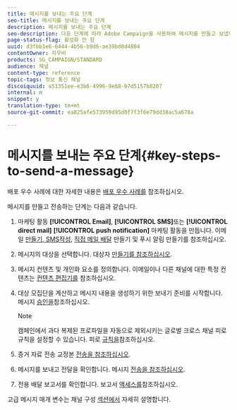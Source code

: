 ```yaml
---
title: 메시지를 보내는 주요 단계
seo-title: 메시지를 보내는 주요 단계
description: 메시지를 보내는 주요 단계
seo-description: 다음 단계에 따라 Adobe Campaign을 사용하여 메시지를 만들고 보냅니다.
page-status-flag: 활성화 안 함
uuid: d3fbb1e6-6444-4b56-b9d6-ae39bd8d4804
contentOwner: 자우비
products: SG_CAMPAIGN/STANDARD
audience: 채널
content-type: reference
topic-tags: 정보 통신 채널
discoiquuid: a51351ee-e3b6-4996-9e68-b7d5157b8207
internal: n
snippet: y
translation-type: tm+mt
source-git-commit: ea825afe573959d95d0f7f3f6e79dd38ac5a678a

---
```



# 메시지를 보내는 주요 단계{#key-steps-to-send-a-message}

배포 우수 사례에 대한 자세한 내용은 [배포 우수 사례를](http://docs.campaign.adobe.com/doc/standard/getting_started/en/ACS_DeliveryBestPractices.html) 참조하십시오.

메시지를 만들고 전송하는 단계는 다음과 같습니다.

1. 마케팅 활동 **[!UICONTROL Email]**, **[!UICONTROL SMS]**&#x200B;또는 **[!UICONTROL direct mail]** **[!UICONTROL push notification]** 마케팅 활동을 만듭니다. 이메일 [만들기, SMS](../../channels/using/creating-an-email.md)[작성](../../channels/using/creating-an-sms-message.md), [직접 메일 배달](../../channels/using/creating-the-direct-mail.md) 만들기 및 푸시 알림 [](../../channels/using/preparing-and-sending-a-push-notification.md)만들기를 참조하십시오.
1. 메시지의 대상을 선택합니다. 대상자 [만들기를 참조하십시오](../../audiences/using/creating-audiences.md).
1. 메시지 컨텐츠 및 개인화 요소를 정의합니다. 이메일이나 다른 채널에 대한 특정 컨텐츠는 [컨텐츠 편집기를](../../designing/using/overview.md) 참조하십시오.
1. 대상 모집단을 계산하고 메시지 내용을 생성하기 위한 보내기 준비를 시작합니다. 메시지 [승인을](../../sending/using/preparing-the-send.md)참조하십시오.

   >[!NOTE]
   >
   >캠페인에서 과다 복제된 프로파일을 자동으로 제외시키는 글로벌 크로스 채널 피로 규칙을 설정할 수 있습니다. 피로 [규칙을](../../administration/using/fatigue-rules.md)참조하십시오.

1. 증거 자료 전송 교정본 [전송을 참조하십시오](../../sending/using/managing-test-profiles-and-sending-proofs.md#sending-proofs).
1. 메시지를 보내고 전달을 확인합니다. 메시지 [전송을 참조하십시오](../../sending/using/confirming-the-send.md).
1. 전용 배달 보고서를 확인합니다. 보고서 [액세스를](../../reporting/using/about-dynamic-reports.md)참조하십시오.

고급 메시지 매개 변수는 채널 구성 [섹션에서](../../administration/using/about-channel-configuration.md) 자세히 설명합니다.
